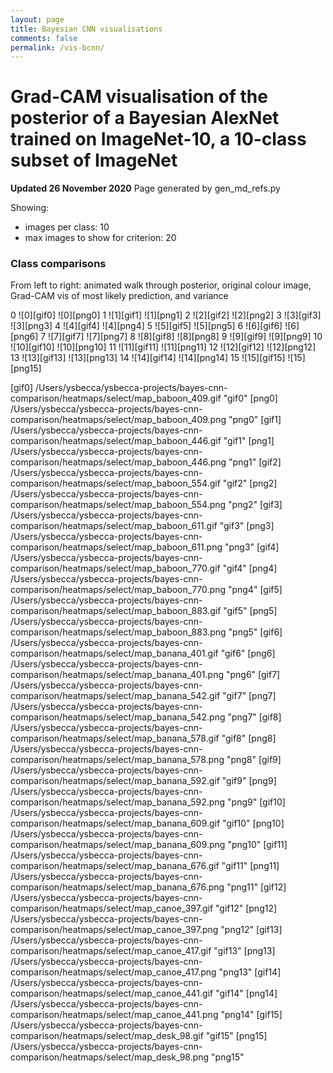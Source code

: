 ```yaml
---
layout: page
title: Bayesian CNN visualisations
comments: false
permalink: /vis-bcnn/
---
```


# Grad-CAM visualisation of the posterior of a Bayesian AlexNet trained on ImageNet-10, a 10-class subset of ImageNet

**Updated 26 November 2020**
Page generated by gen_md_refs.py


Showing:
- images per class: 10
- max images to show for criterion: 20 

### Class comparisons

From left to right: animated walk through posterior, original colour image, Grad-CAM vis of most likely prediction, and variance

0 ![0][gif0] ![0][png0]
1 ![1][gif1] ![1][png1]
2 ![2][gif2] ![2][png2]
3 ![3][gif3] ![3][png3]
4 ![4][gif4] ![4][png4]
5 ![5][gif5] ![5][png5]
6 ![6][gif6] ![6][png6]
7 ![7][gif7] ![7][png7]
8 ![8][gif8] ![8][png8]
9 ![9][gif9] ![9][png9]
10 ![10][gif10] ![10][png10]
11 ![11][gif11] ![11][png11]
12 ![12][gif12] ![12][png12]
13 ![13][gif13] ![13][png13]
14 ![14][gif14] ![14][png14]
15 ![15][gif15] ![15][png15]



<!-- References -->

[gif0] /Users/ysbecca/ysbecca-projects/bayes-cnn-comparison/heatmaps/select/map_baboon_409.gif "gif0"
[png0] /Users/ysbecca/ysbecca-projects/bayes-cnn-comparison/heatmaps/select/map_baboon_409.png "png0"
[gif1] /Users/ysbecca/ysbecca-projects/bayes-cnn-comparison/heatmaps/select/map_baboon_446.gif "gif1"
[png1] /Users/ysbecca/ysbecca-projects/bayes-cnn-comparison/heatmaps/select/map_baboon_446.png "png1"
[gif2] /Users/ysbecca/ysbecca-projects/bayes-cnn-comparison/heatmaps/select/map_baboon_554.gif "gif2"
[png2] /Users/ysbecca/ysbecca-projects/bayes-cnn-comparison/heatmaps/select/map_baboon_554.png "png2"
[gif3] /Users/ysbecca/ysbecca-projects/bayes-cnn-comparison/heatmaps/select/map_baboon_611.gif "gif3"
[png3] /Users/ysbecca/ysbecca-projects/bayes-cnn-comparison/heatmaps/select/map_baboon_611.png "png3"
[gif4] /Users/ysbecca/ysbecca-projects/bayes-cnn-comparison/heatmaps/select/map_baboon_770.gif "gif4"
[png4] /Users/ysbecca/ysbecca-projects/bayes-cnn-comparison/heatmaps/select/map_baboon_770.png "png4"
[gif5] /Users/ysbecca/ysbecca-projects/bayes-cnn-comparison/heatmaps/select/map_baboon_883.gif "gif5"
[png5] /Users/ysbecca/ysbecca-projects/bayes-cnn-comparison/heatmaps/select/map_baboon_883.png "png5"
[gif6] /Users/ysbecca/ysbecca-projects/bayes-cnn-comparison/heatmaps/select/map_banana_401.gif "gif6"
[png6] /Users/ysbecca/ysbecca-projects/bayes-cnn-comparison/heatmaps/select/map_banana_401.png "png6"
[gif7] /Users/ysbecca/ysbecca-projects/bayes-cnn-comparison/heatmaps/select/map_banana_542.gif "gif7"
[png7] /Users/ysbecca/ysbecca-projects/bayes-cnn-comparison/heatmaps/select/map_banana_542.png "png7"
[gif8] /Users/ysbecca/ysbecca-projects/bayes-cnn-comparison/heatmaps/select/map_banana_578.gif "gif8"
[png8] /Users/ysbecca/ysbecca-projects/bayes-cnn-comparison/heatmaps/select/map_banana_578.png "png8"
[gif9] /Users/ysbecca/ysbecca-projects/bayes-cnn-comparison/heatmaps/select/map_banana_592.gif "gif9"
[png9] /Users/ysbecca/ysbecca-projects/bayes-cnn-comparison/heatmaps/select/map_banana_592.png "png9"
[gif10] /Users/ysbecca/ysbecca-projects/bayes-cnn-comparison/heatmaps/select/map_banana_609.gif "gif10"
[png10] /Users/ysbecca/ysbecca-projects/bayes-cnn-comparison/heatmaps/select/map_banana_609.png "png10"
[gif11] /Users/ysbecca/ysbecca-projects/bayes-cnn-comparison/heatmaps/select/map_banana_676.gif "gif11"
[png11] /Users/ysbecca/ysbecca-projects/bayes-cnn-comparison/heatmaps/select/map_banana_676.png "png11"
[gif12] /Users/ysbecca/ysbecca-projects/bayes-cnn-comparison/heatmaps/select/map_canoe_397.gif "gif12"
[png12] /Users/ysbecca/ysbecca-projects/bayes-cnn-comparison/heatmaps/select/map_canoe_397.png "png12"
[gif13] /Users/ysbecca/ysbecca-projects/bayes-cnn-comparison/heatmaps/select/map_canoe_417.gif "gif13"
[png13] /Users/ysbecca/ysbecca-projects/bayes-cnn-comparison/heatmaps/select/map_canoe_417.png "png13"
[gif14] /Users/ysbecca/ysbecca-projects/bayes-cnn-comparison/heatmaps/select/map_canoe_441.gif "gif14"
[png14] /Users/ysbecca/ysbecca-projects/bayes-cnn-comparison/heatmaps/select/map_canoe_441.png "png14"
[gif15] /Users/ysbecca/ysbecca-projects/bayes-cnn-comparison/heatmaps/select/map_desk_98.gif "gif15"
[png15] /Users/ysbecca/ysbecca-projects/bayes-cnn-comparison/heatmaps/select/map_desk_98.png "png15"